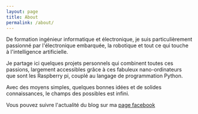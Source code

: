 ```yaml
---
layout: page
title: About
permalink: /about/
---
```


De formation ingénieur informatique et électronique, je suis particulièrement passionné par l'électronique embarquée, la robotique et tout ce qui touche à l'intelligence artificielle. 

Je partage ici quelques projets personnels qui combinent toutes ces passions, largement accessibles grâce à ces fabuleux nano-ordinateurs que sont les Raspberry pi, couplé au langage de programmation Python.

Avec des moyens simples, quelques bonnes idées et de solides connaissances, le champs des possibles est infini.

Vous pouvez suivre l'actualité du blog sur ma [page facebook](https://www.facebook.com/papsdroid)